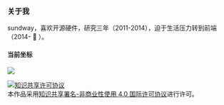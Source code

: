 ### 关于我
sundway，喜欢开源硬件，研究三年（2011-2014），迫于生活压力转到前端（2014- 🐶 ）。

#### 当前坐标

![](https://gw.alicdn.com/tps/TB1B1MNKpXXXXa1XXXXXXXXXXXX-389-267.png)


<a rel="license" href="http://creativecommons.org/licenses/by-nc/4.0/"><img alt="知识共享许可协议" style="border-width:0" src="https://i.creativecommons.org/l/by-nc/4.0/88x31.png" /></a><br />本作品采用<a rel="license" href="http://creativecommons.org/licenses/by-nc/4.0/">知识共享署名-非商业性使用 4.0 国际许可协议</a>进行许可。
